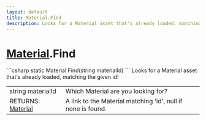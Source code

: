 ```yaml
---
layout: default
title: Material.Find
description: Looks for a Material asset that's already loaded, matching the given id!
---
```

# [Material]({{site.url}}/Pages/StereoKit/Material.html).Find

<div class='signature' markdown='1'>
```csharp
static Material Find(string materialId)
```
Looks for a Material asset that's already loaded,
matching the given id!
</div>

|  |  |
|--|--|
|string materialId|Which Material are you looking for?|
|RETURNS: [Material]({{site.url}}/Pages/StereoKit/Material.html)|A link to the Material matching 'id', null if none is found.|




